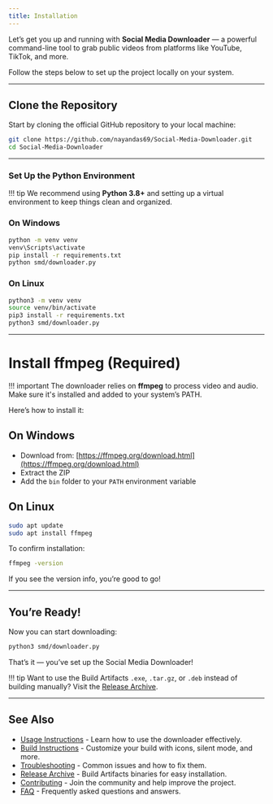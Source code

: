 ```yaml
---
title: Installation
---
```


Let’s get you up and running with **Social Media Downloader** — a powerful command-line tool to grab public videos from platforms like YouTube, TikTok, and more.

Follow the steps below to set up the project locally on your system.

---

## Clone the Repository

Start by cloning the official GitHub repository to your local machine:

```bash
git clone https://github.com/nayandas69/Social-Media-Downloader.git
cd Social-Media-Downloader
```

---

### Set Up the Python Environment

!!! tip
    We recommend using **Python 3.8+** and setting up a virtual environment to keep things clean and organized.

### On Windows

```bash
python -m venv venv
venv\Scripts\activate
pip install -r requirements.txt
python smd/downloader.py
```

### On Linux

```bash
python3 -m venv venv
source venv/bin/activate
pip3 install -r requirements.txt
python3 smd/downloader.py
```

---

# Install ffmpeg (Required)

!!! important
    The downloader relies on **ffmpeg** to process video and audio. Make sure it's installed and added to your system’s PATH.

Here’s how to install it:

## On Windows

* Download from: [https://ffmpeg.org/download.html](https://ffmpeg.org/download.html)
* Extract the ZIP
* Add the `bin` folder to your `PATH` environment variable

## On Linux

```bash
sudo apt update
sudo apt install ffmpeg
```

To confirm installation:

```bash
ffmpeg -version
```

If you see the version info, you’re good to go!

---

## You’re Ready!

Now you can start downloading:

```bash
python3 smd/downloader.py
```

That’s it — you’ve set up the Social Media Downloader!

!!! tip
    Want to use the Build Artifacts `.exe`, `.tar.gz`, or `.deb` instead of building manually? Visit the [Release Archive](./archive.md).


---

## See Also
* [Usage Instructions](./usage.md) - Learn how to use the downloader effectively.
* [Build Instructions](./build.md) - Customize your build with icons, silent mode, and more.
* [Troubleshooting](./troubleshooting.md) - Common issues and how to fix them.
* [Release Archive](./archive.md) - Build Artifacts binaries for easy installation.
* [Contributing](./contribute.md) - Join the community and help improve the project.
* [FAQ](./faq.md) - Frequently asked questions and answers.